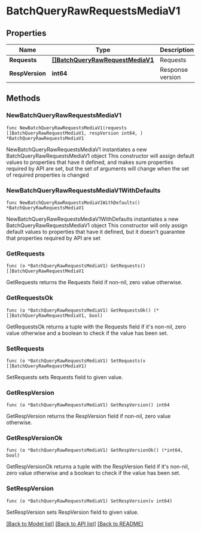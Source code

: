 # BatchQueryRawRequestsMediaV1

## Properties

Name | Type | Description | Notes
------------ | ------------- | ------------- | -------------
**Requests** | [**[]BatchQueryRawRequestMediaV1**](BatchQueryRawRequestMediaV1.md) | Requests | 
**RespVersion** | **int64** | Response version | 

## Methods

### NewBatchQueryRawRequestsMediaV1

`func NewBatchQueryRawRequestsMediaV1(requests []BatchQueryRawRequestMediaV1, respVersion int64, ) *BatchQueryRawRequestsMediaV1`

NewBatchQueryRawRequestsMediaV1 instantiates a new BatchQueryRawRequestsMediaV1 object
This constructor will assign default values to properties that have it defined,
and makes sure properties required by API are set, but the set of arguments
will change when the set of required properties is changed

### NewBatchQueryRawRequestsMediaV1WithDefaults

`func NewBatchQueryRawRequestsMediaV1WithDefaults() *BatchQueryRawRequestsMediaV1`

NewBatchQueryRawRequestsMediaV1WithDefaults instantiates a new BatchQueryRawRequestsMediaV1 object
This constructor will only assign default values to properties that have it defined,
but it doesn't guarantee that properties required by API are set

### GetRequests

`func (o *BatchQueryRawRequestsMediaV1) GetRequests() []BatchQueryRawRequestMediaV1`

GetRequests returns the Requests field if non-nil, zero value otherwise.

### GetRequestsOk

`func (o *BatchQueryRawRequestsMediaV1) GetRequestsOk() (*[]BatchQueryRawRequestMediaV1, bool)`

GetRequestsOk returns a tuple with the Requests field if it's non-nil, zero value otherwise
and a boolean to check if the value has been set.

### SetRequests

`func (o *BatchQueryRawRequestsMediaV1) SetRequests(v []BatchQueryRawRequestMediaV1)`

SetRequests sets Requests field to given value.


### GetRespVersion

`func (o *BatchQueryRawRequestsMediaV1) GetRespVersion() int64`

GetRespVersion returns the RespVersion field if non-nil, zero value otherwise.

### GetRespVersionOk

`func (o *BatchQueryRawRequestsMediaV1) GetRespVersionOk() (*int64, bool)`

GetRespVersionOk returns a tuple with the RespVersion field if it's non-nil, zero value otherwise
and a boolean to check if the value has been set.

### SetRespVersion

`func (o *BatchQueryRawRequestsMediaV1) SetRespVersion(v int64)`

SetRespVersion sets RespVersion field to given value.



[[Back to Model list]](../README.md#documentation-for-models) [[Back to API list]](../README.md#documentation-for-api-endpoints) [[Back to README]](../README.md)


